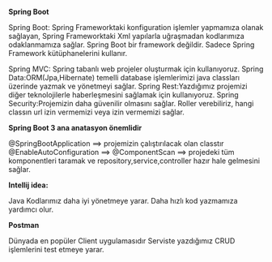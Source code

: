 **Spring Boot**

Spring Boot: Spring Frameworktaki konfiguration işlemler yapmamıza olanak sağlayan, Spring Frameworktaki Xml yapılarla uğraşmadan kodlarımıza odaklanmamıza sağlar.
Spring Boot bir framework değildir. Sadece Spring Framework kütüphanelerini  kullanır.

Spring MVC: Spring tabanlı web projeler oluşturmak için kullanıyoruz.
Spring Data:ORM(Jpa,Hibernate) temelli database işlemlerimizi  java classları üzerinde yazmak ve yönetmeyi sağlar.
Spring Rest:Yazdığımız projemizi diğer teknolojilerle haberleşmesini sağlamak için kullanıyoruz.
Spring Security:Projemizin daha güvenilir olmasını sağlar. Roller verebiliriz, hangi classın url izin vermemizi veya izin vermemizi sağlar.


**Spring Boot 3 ana anatasyon önemlidir**

@SpringBootApplication    ==> projemizin çalıştırılacak olan classtır
@EnableAutoConfiguration  ==>
@ComponentScan            ==> projedeki tüm komponentleri taramak ve repository,service,controller hazır hale gelmesini sağlar.


**Intellij idea:**

Java Kodlarımız daha iyi yönetmeye yarar.
Daha hızlı kod yazmamıza yardımcı olur.

**Postman**

Dünyada  en popüler Client uygulamasıdır
Serviste yazdığımız CRUD işlemlerini test etmeye yarar.
